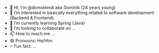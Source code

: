 - 👋 Hi, I’m @domsteindl aka Dominik (24 years young)
- 👀 I’m interested in basically everything related to software development (Backend & Frontend)
- 🌱 I’m currently learning Spring (Java)
- 💞️ I’m looking to collaborate on ...
- 📫 How to reach me ...
- 😄 Pronouns: He/Him
- ⚡ Fun fact: ...

<!---
domsteindl/domsteindl is a ✨ special ✨ repository because its `README.md` (this file) appears on your GitHub profile.
You can click the Preview link to take a look at your changes.
--->
